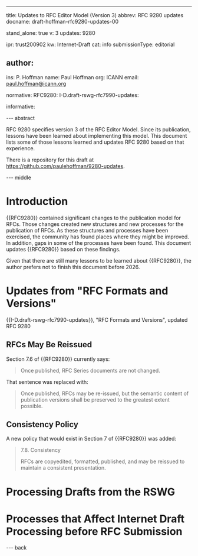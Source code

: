 ---
title: Updates to RFC Editor Model (Version 3)
abbrev: RFC 9280 updates
docname: draft-hoffman-rfc9280-updates-00

stand_alone: true
v: 3
updates: 9280

ipr: trust200902
kw: Internet-Draft
cat: info
submissionType: editorial

author:
 -
   ins: P. Hoffman
   name: Paul Hoffman
   org: ICANN
   email: paul.hoffman@icann.org

normative:
  RFC9280:
  I-D.draft-rswg-rfc7990-updates:

informative:

--- abstract

RFC 9280 specifies version 3 of the RFC Editor Model.
Since its publication, lessons have been learned about implementing this model.
This document lists some of those lessons learned and updates RFC 9280 based on that experience.

<!--
This draft is part of the RFC Series Working Group (RSWG); see <https://datatracker.ietf.org/edwg/rswg/documents/>.
-->
There is a repository for this draft at <https://github.com/paulehoffman/9280-updates>.

--- middle

# Introduction

{{RFC9280}} contained significant changes to the publication model for RFCs.
Those changes created new structures and new processes for the publication of RFCs.
As these structures and processes have been exercised, the community has found places where they might be improved.
In addition, gaps in some of the processes have been found.
This document updates {{RFC9280}} based on these findings.

Given that there are still many lessons to be learned about {{RFC9280}}, the author prefers not to finish this document before 2026.

# Updates from "RFC Formats and Versions"

{{I-D.draft-rswg-rfc7990-updates}}, "RFC Formats and Versions", updated RFC 9280

## RFCs May Be Reissued

Section 7.6 of {{RFC9280}} currently says:

> Once published, RFC Series documents are not changed.

That sentence was replaced with:

> Once published, RFCs may be re-issued, but the semantic content of publication versions shall be preserved to the greatest extent possible.

## Consistency Policy

A new policy that would exist in Section 7 of {{RFC9280}} was added:

> 7.8.  Consistency
> 
> RFCs are copyedited, formatted, published, and may be reissued to maintain a consistent presentation.


# Processing Drafts from the RSWG

# Processes that Affect Internet Draft Processing before RFC Submission


--- back
